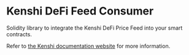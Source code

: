 # Kenshi DeFi Feed Consumer

Solidity library to integrate the Kenshi DeFi Price Feed into your smart contracts.

Refer to [the Kenshi documentation website](https://kenshi.io/docs/services/defi-price-feed)
for more information.
